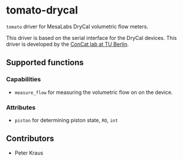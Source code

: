 # tomato-drycal
`tomato` driver for MesaLabs DryCal volumetric flow meters.

This driver is based on the serial interface for the DryCal devices. This driver is developed by the [ConCat lab at TU Berlin](https://tu.berlin/en/concat).

## Supported functions

### Capabilities
- `measure_flow` for measuring the volumetric flow on on the device.

### Attributes
- `piston` for determining piston state, `RO`, `int`

## Contributors

- Peter Kraus

